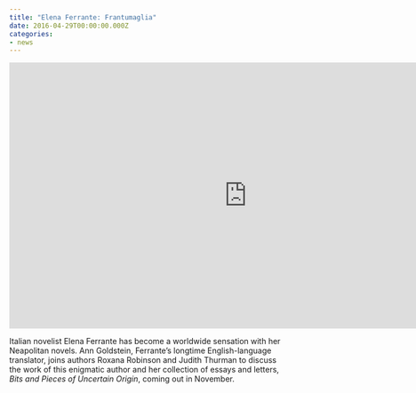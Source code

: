```yaml
---
title: "Elena Ferrante: Frantumaglia"
date: 2016-04-29T00:00:00.000Z
categories:
- news
---
```

<div class="embed-container">

<iframe width="853" height="480" src="https://www.youtube-nocookie.com/embed/P3jvIQePWto?rel=0&amp;showinfo=0" frameborder="0" allowfullscreen></iframe>

</div>

Italian novelist Elena Ferrante has become a worldwide sensation with her Neapolitan novels. Ann Goldstein, Ferrante’s longtime English-language translator, joins authors Roxana Robinson and Judith Thurman to discuss the work of this enigmatic author and her collection of essays and letters, _Bits and Pieces of Uncertain Origin_, coming out in November.
